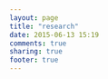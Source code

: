 ```yaml
---
layout: page
title: "research"
date: 2015-06-13 15:19
comments: true
sharing: true
footer: true
---
```

